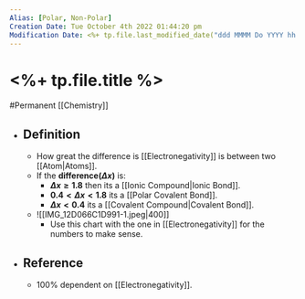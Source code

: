 ```yaml
---
Alias: [Polar, Non-Polar]
Creation Date: Tue October 4th 2022 01:44:20 pm 
Modification Date: <%+ tp.file.last_modified_date("ddd MMMM Do YYYY hh:mm:ss a") %>
---
```

# <%+ tp.file.title %>
#Permanent [[Chemistry]]

- ## Definition
	- How great the difference is [[Electronegativity]] is between two [[Atom|Atoms]].
	- If the **difference($\Delta x$)** is:
		- **$\Delta x≥1.8$** then its a [[Ionic Compound|Ionic Bond]].
		- **$0.4<\Delta x<1.8$** its a [[Polar Covalent Bond]].
		- **$\Delta x<0.4$** its a [[Covalent Compound|Covalent Bond]].
	- ![[IMG_12D066C1D991-1.jpeg|400]]
		- Use this chart with the one in [[Electronegativity]] for the numbers to make sense.
- ## Reference
	- 100% dependent on [[Electronegativity]].